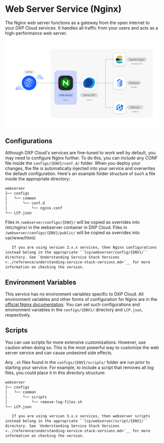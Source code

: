 # Web Server Service (Nginx)

The Nginx web server functions as a gateway from the open internet to your DXP
Cloud services. It handles all traffic from your users and acts as a
high-performance web server.

![Figure 1: The web server is one of several services available in DXP Cloud.](./web-server-service/images/01.png)

## Configurations

Although DXP Cloud's services are fine-tuned to work well by default, you may
need to configure Nginx further. To do this, you can include any CONF file
inside the `configs/{ENV}/conf.d/` folder. When you deploy your changes, the file is
automatically injected into your service and overwrites the default
configuration. Here's an example folder structure of such a file inside the
appropriate directory:

    webserver
    ├── configs
    │   └── common
    │       └── conf.d
    │           └── nginx.conf
    └── LCP.json

Files in `/webserver/configs/{ENV}/` will be copied as overrides into /etc/nginx/ in the webserver container in DXP Cloud. Files in `/webserver/configs/{ENV}/public/` will be copied as overrides into var/www/html/.

```note::
   If you are using version 3.x.x services, then Nginx configurations instead belong in the appropriate ``lcp/webserver/config/{ENV}/`` directory. See `Understanding Service Stack Versions <../reference/understanding-service-stack-versions.md>`__ for more information on checking the version.
```

## Environment Variables

This service has no environment variables specific to DXP Cloud. All environment
variables and other forms of configuration for Nginx are in the
[official Nginx documentation](https://docs.nginx.com/).
You can set such configurations and environment variables in the `configs/{ENV}/`
directory and `LCP.json`, respectively.

## Scripts

You can use scripts for more extensive customizations. However, use caution when
doing so. This is the most powerful way to customize the web server service and
can cause undesired side effects.

Any `.sh` files found in the `configs/{ENV}/scripts/` folder are run prior to starting your
service. For example, to include a script that removes all log files, you could
place it in this directory structure:

    webserver
    ├── configs
    │   └── common
    │       └── scripts
    │           └── remove-log-files.sh
    └── LCP.json

```note::
   If you are using version 3.x.x services, then webserver scripts instead belong in the appropriate ``lcp/webserver/script/{ENV}/`` directory. See `Understanding Service Stack Versions <../reference/understanding-service-stack-versions.md>`__ for more information on checking the version.
```
